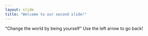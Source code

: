 ```yaml
---
layout: slide
title: "Welcome to our second slide!"
---
```

"Change the world by being yourself"
Use the left arrow to go back!
